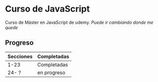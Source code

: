 
# Curso de JavaScript

Curso de Máster en JavaScript
de udemy.
*Puede ir cambiando donde me quede*
## Progreso
Secciones     | Completadas
------------- | -------------
1-23          | Completadas
24- ?         | en progreso
